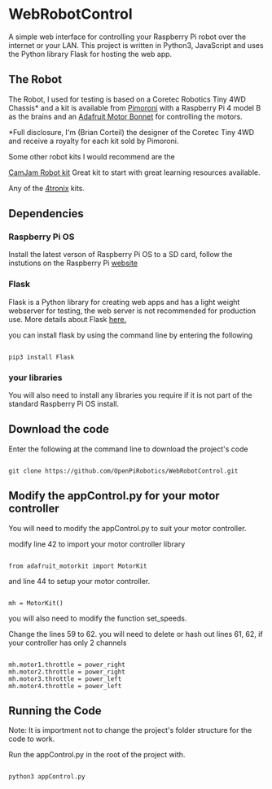 # WebRobotControl

A simple web interface for controlling your Raspberry Pi robot over the internet or your LAN.
This project is written in Python3, JavaScript and uses the Python library Flask for hosting the web app.

## The Robot

The Robot, I used for testing is based on a Coretec Robotics Tiny 4WD Chassis\* and a kit is available from [Pimoroni](https://shop.pimoroni.com/products/coretec-tiny-4wd-robot-rover) with a Raspberry Pi 4 model B as the brains and an [Adafruit Motor Bonnet](https://www.adafruit.com/product/4280) for controlling the motors.

 \*Full disclosure, I'm (Brian Corteil) the designer of the Coretec Tiny 4WD and receive a royalty for each kit sold by Pimoroni.

 Some other robot kits I would recommend are the 
 
[CamJam Robot kit](https://thepihut.com/collections/camjam-edukit/products/camjam-edukit-3-robotics) Great kit to start with great learning resources available.

Any of the [4tronix](https://shop.4tronix.co.uk/collections/robot-kits) kits.

## Dependencies

### Raspberry Pi OS

Install the latest verson of Raspberry Pi OS to a SD card, follow the instutions on the Raspberry Pi [website](https://www.raspberrypi.org/software/)

### Flask

Flask is a Python library for creating web apps and has a light weight webserver for testing, the web server is not recommended for production use. More details about Flask [here.](https://flask.palletsprojects.com/en/1.1.x/)

you can install flask by using the command line by entering the following

```

pip3 install Flask

```

### your libraries

You will also need to install any libraries you require if it is not part of the standard Raspberry Pi OS install.

## Download the code

Enter the following at the command line to download the project's code

```

git clone https://github.com/OpenPiRobotics/WebRobotControl.git

```

## Modify the appControl.py for your motor controller

You will need to modify the appControl.py to suit your motor controller.

modify line 42 to import your motor controller library
```

from adafruit_motorkit import MotorKit

```
and line 44 to setup your motor controller.
```

mh = MotorKit()

```

you will also need to modify the function set_speeds.

Change the lines 59 to 62. you will need to delete or hash out lines 61, 62, if your controller has only 2 channels
```

mh.motor1.throttle = power_right
mh.motor2.throttle = power_right
mh.motor3.throttle = power_left
mh.motor4.throttle = power_left

```

## Running the Code

Note: It is importment not to change the project's folder structure for the code to work.

Run the appControl.py in the root of the project with.
```

python3 appControl.py

```
